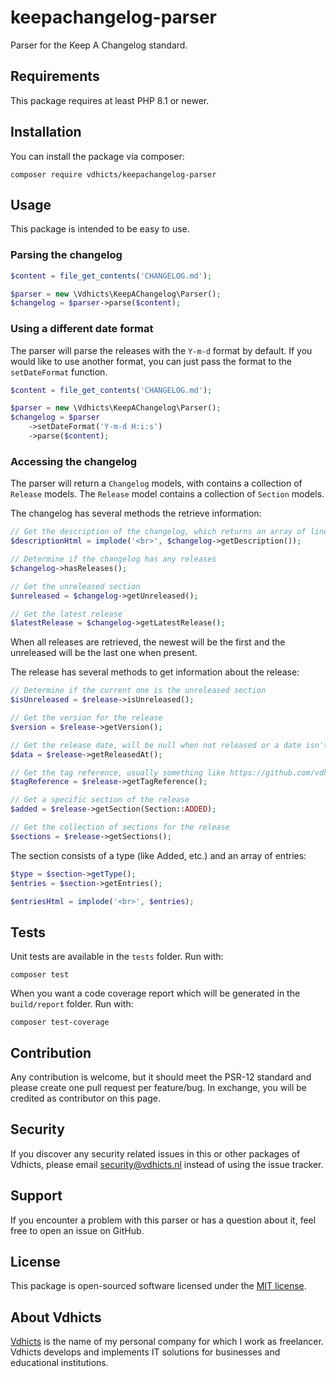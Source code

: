 # keepachangelog-parser

Parser for the Keep A Changelog standard.

## Requirements

This package requires at least PHP 8.1 or newer.

## Installation

You can install the package via composer:

`composer require vdhicts/keepachangelog-parser`

## Usage

This package is intended to be easy to use. 

### Parsing the changelog

```php
$content = file_get_contents('CHANGELOG.md');

$parser = new \Vdhicts\KeepAChangelog\Parser();
$changelog = $parser->parse($content);
```

### Using a different date format

The parser will parse the releases with the `Y-m-d` format by default.
If you would like to use another format, you can just pass the format to the `setDateFormat` function.

```php
$content = file_get_contents('CHANGELOG.md');

$parser = new \Vdhicts\KeepAChangelog\Parser();
$changelog = $parser
    ->setDateFormat('Y-m-d H:i:s')
    ->parse($content);
```

### Accessing the changelog

The parser will return a `Changelog` models, with contains a collection of `Release` models. The `Release` model 
contains a collection of `Section` models.

The changelog has several methods the retrieve information:

```php
// Get the description of the changelog, which returns an array of lines
$descriptionHtml = implode('<br>', $changelog->getDescription());

// Determine if the changelog has any releases
$changelog->hasReleases();

// Get the unreleased section
$unreleased = $changelog->getUnreleased();

// Get the latest release
$latestRelease = $changelog->getLatestRelease();
```

When all releases are retrieved, the newest will be the first and the unreleased will be the last one when present.

The release has several methods to get information about the release:

```php
// Determine if the current one is the unreleased section
$isUnreleased = $release->isUnreleased();

// Get the version for the release
$version = $release->getVersion();

// Get the release date, will be null when not released or a date isn't provided
$data = $release->getReleasedAt();

// Get the tag reference, usually something like https://github.com/vdhicts/keepachangelog-parser/compare/v0.0.1...v1.0.0
$tagReference = $release->getTagReference();

// Get a specific section of the release
$added = $release->getSection(Section::ADDED);

// Get the collection of sections for the release
$sections = $release->getSections();
```

The section consists of a type (like Added, etc.) and an array of entries:

```php
$type = $section->getType();
$entries = $section->getEntries();

$entriesHtml = implode('<br>', $entries);
```

## Tests

Unit tests are available in the `tests` folder. Run with:

`composer test`

When you want a code coverage report which will be generated in the `build/report` folder. Run with:

`composer test-coverage`

## Contribution

Any contribution is welcome, but it should meet the PSR-12 standard and please create one pull request per feature/bug.
In exchange, you will be credited as contributor on this page.

## Security

If you discover any security related issues in this or other packages of Vdhicts, please email security@vdhicts.nl 
instead of using the issue tracker.

## Support

If you encounter a problem with this parser or has a question about it, feel free to open an issue on GitHub.

## License

This package is open-sourced software licensed under the [MIT license](http://opensource.org/licenses/MIT).

## About Vdhicts

[Vdhicts](https://www.vdhicts.nl) is the name of my personal company for which I work as freelancer. Vdhicts develops
and implements IT solutions for businesses and educational institutions.
